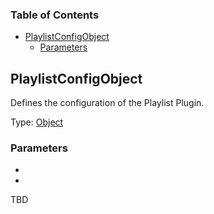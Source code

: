 ### Table of Contents

- [PlaylistConfigObject][1]
  - [Parameters][2]

## PlaylistConfigObject

Defines the configuration of the Playlist Plugin.

Type: [Object][4]

### Parameters

- 
- 
TBD

[1]: #ivqconfigobject
[2]: #parameters
[3]: #eventtype
[4]: https://developer.mozilla.org/docs/Web/JavaScript/Reference/Global_Objects/Object
[5]: https://developer.mozilla.org/docs/Web/JavaScript/Reference/Global_Objects/Boolean
[6]: https://developer.mozilla.org/docs/Web/JavaScript/Reference/Global_Objects/Number
